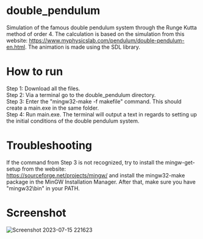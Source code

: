 # double_pendulum
Simulation of the famous double pendulum system through the Runge Kutta method of order 4. The calculation is based on the simulation
from this website: https://www.myphysicslab.com/pendulum/double-pendulum-en.html. The animation is made using the SDL library. 

# How to run

Step 1: Download all the files. \
Step 2: Via a terminal go to the double_pendulum directory. \
Step 3: Enter the "mingw32-make -f makefile" command. This should create a main.exe in the same folder. \
Step 4: Run main.exe. The terminal will output a text in regards to setting up the initial conditions of the double pendulum system. 

# Troubleshooting

If the command from Step 3 is not recognized, try to install the mingw-get-setup from the website: \
https://sourceforge.net/projects/mingw/ and install the mingw32-make package in the MinGW Installation Manager. After that, 
make sure you have "mingw32\bin" in your PATH. 

# Screenshot
![Screenshot 2023-07-15 221623](https://github.com/famecryptic/double_pendulum/assets/124629735/ad067964-3566-4643-88e1-7a890af09df8)
